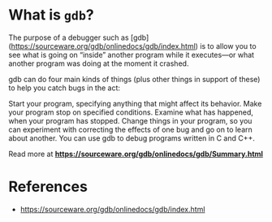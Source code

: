 # What is ```gdb```?

The purpose of a debugger such as [gdb] (https://sourceware.org/gdb/onlinedocs/gdb/index.html) is to allow you to see what is going on “inside” another program while it executes—or what another program was doing at the moment it crashed.

gdb can do four main kinds of things (plus other things in support of these) to help you catch bugs in the act:

Start your program, specifying anything that might affect its behavior.
Make your program stop on specified conditions.
Examine what has happened, when your program has stopped.
Change things in your program, so you can experiment with correcting the effects of one bug and go on to learn about another.
You can use gdb to debug programs written in C and C++.

Read more at __https://sourceware.org/gdb/onlinedocs/gdb/Summary.html__

# References

* https://sourceware.org/gdb/onlinedocs/gdb/index.html

